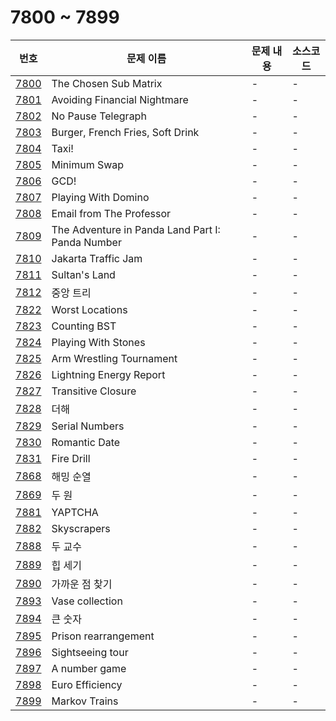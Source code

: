 # 7800 ~ 7899

번호 | 문제 이름 | 문제 내용 | 소스코드
--- | --- | --- | ---
[7800](https://www.acmicpc.net/problem/7800) | The Chosen Sub Matrix | - | -
[7801](https://www.acmicpc.net/problem/7801) | Avoiding Financial Nightmare | - | -
[7802](https://www.acmicpc.net/problem/7802) | No Pause Telegraph | - | -
[7803](https://www.acmicpc.net/problem/7803) | Burger, French Fries, Soft Drink | - | -
[7804](https://www.acmicpc.net/problem/7804) | Taxi! | - | -
[7805](https://www.acmicpc.net/problem/7805) | Minimum Swap | - | -
[7806](https://www.acmicpc.net/problem/7806) | GCD! | - | -
[7807](https://www.acmicpc.net/problem/7807) | Playing With Domino | - | -
[7808](https://www.acmicpc.net/problem/7808) | Email from The Professor | - | -
[7809](https://www.acmicpc.net/problem/7809) | The Adventure in Panda Land Part I: Panda Number | - | -
[7810](https://www.acmicpc.net/problem/7810) | Jakarta Traffic Jam | - | -
[7811](https://www.acmicpc.net/problem/7811) | Sultan's Land | - | -
[7812](https://www.acmicpc.net/problem/7812) | 중앙 트리 | - | -
[7822](https://www.acmicpc.net/problem/7822) | Worst Locations | - | -
[7823](https://www.acmicpc.net/problem/7823) | Counting BST | - | -
[7824](https://www.acmicpc.net/problem/7824) | Playing With Stones | - | -
[7825](https://www.acmicpc.net/problem/7825) | Arm Wrestling Tournament | - | -
[7826](https://www.acmicpc.net/problem/7826) | Lightning Energy Report | - | -
[7827](https://www.acmicpc.net/problem/7827) | Transitive Closure | - | -
[7828](https://www.acmicpc.net/problem/7828) | 더해 | - | -
[7829](https://www.acmicpc.net/problem/7829) | Serial Numbers | - | -
[7830](https://www.acmicpc.net/problem/7830) | Romantic Date | - | -
[7831](https://www.acmicpc.net/problem/7831) | Fire Drill | - | -
[7868](https://www.acmicpc.net/problem/7868) | 해밍 순열 | - | -
[7869](https://www.acmicpc.net/problem/7869) | 두 원 | - | -
[7881](https://www.acmicpc.net/problem/7881) | YAPTCHA | - | -
[7882](https://www.acmicpc.net/problem/7882) | Skyscrapers | - | -
[7888](https://www.acmicpc.net/problem/7888) | 두 교수 | - | -
[7889](https://www.acmicpc.net/problem/7889) | 힙 세기 | - | -
[7890](https://www.acmicpc.net/problem/7890) | 가까운 점 찾기 | - | -
[7893](https://www.acmicpc.net/problem/7893) | Vase collection | - | -
[7894](https://www.acmicpc.net/problem/7894) | 큰 숫자 | - | -
[7895](https://www.acmicpc.net/problem/7895) | Prison rearrangement | - | -
[7896](https://www.acmicpc.net/problem/7896) | Sightseeing tour | - | -
[7897](https://www.acmicpc.net/problem/7897) | A number game | - | -
[7898](https://www.acmicpc.net/problem/7898) | Euro Efficiency | - | -
[7899](https://www.acmicpc.net/problem/7899) | Markov Trains | - | -
